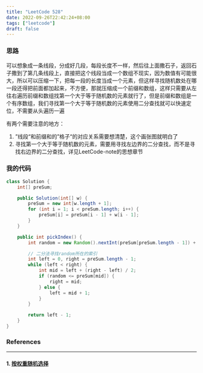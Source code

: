```yaml
---
title: "LeetCode 528"
date: 2022-09-26T22:42:24+08:00
tags: ["leetcode"]
draft: false
---
```


### 思路

可以想象成一条线段，分成好几段，每段长度不一样，然后往上面撒石子，返回石子撒到了第几条线段上，直接把这个线段当成一个数组不现实，因为数值有可能很大，所以可以压缩一下，把每一段的长度当成一个元素，但这样寻找随机数处在哪一段还得把前面都加起来，不方便，那就压缩成一个前缀和数组，这样只需要从左往右遍历前缀和数组找第一个大于等于随机数的元素就行了，但是前缀和数组是一个有序数组，我们寻找第一个大于等于随机数的元素使用二分查找就可以快速定位，不需要从头遍历一遍

有两个需要注意的地方：

1. ”线段“和前缀和的”格子“的对应关系需要想清楚，这个画张图就明白了
2. 寻找第一个大于等于随机数的元素，需要用寻找左边界的二分查找，而不是寻找右边界的二分查找，详见LeetCode-note的思想章节

### 我的代码

```java
class Solution {
    int[] preSum;

    public Solution(int[] w) {
        preSum = new int[w.length + 1];
        for (int i = 1; i < preSum.length; i++) {
            preSum[i] = preSum[i - 1] + w[i - 1];
        }
    }

    public int pickIndex() {
        int random = new Random().nextInt(preSum[preSum.length - 1]) + 1;

        // 二分法寻找random所在的索引
        int left = 0, right = preSum.length - 1;
        while (left < right) {
            int mid = left + (right - left) / 2;
            if (random <= preSum[mid]) {
                right = mid;
            } else {
                left = mid + 1;
            }
        }

        return left - 1;
    }
}
```

### References

---

#### 1. [按权重随机选择](https://leetcode.cn/problems/random-pick-with-weight/)
